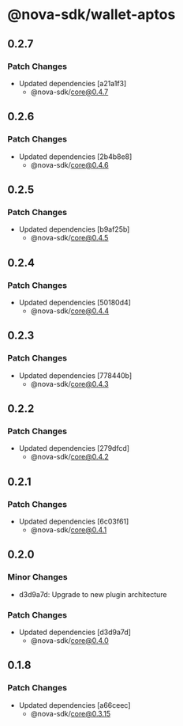 # @nova-sdk/wallet-aptos

## 0.2.7

### Patch Changes

- Updated dependencies [a21a1f3]
  - @nova-sdk/core@0.4.7

## 0.2.6

### Patch Changes

- Updated dependencies [2b4b8e8]
  - @nova-sdk/core@0.4.6

## 0.2.5

### Patch Changes

- Updated dependencies [b9af25b]
  - @nova-sdk/core@0.4.5

## 0.2.4

### Patch Changes

- Updated dependencies [50180d4]
  - @nova-sdk/core@0.4.4

## 0.2.3

### Patch Changes

- Updated dependencies [778440b]
  - @nova-sdk/core@0.4.3

## 0.2.2

### Patch Changes

- Updated dependencies [279dfcd]
  - @nova-sdk/core@0.4.2

## 0.2.1

### Patch Changes

- Updated dependencies [6c03f61]
  - @nova-sdk/core@0.4.1

## 0.2.0

### Minor Changes

- d3d9a7d: Upgrade to new plugin architecture

### Patch Changes

- Updated dependencies [d3d9a7d]
  - @nova-sdk/core@0.4.0

## 0.1.8

### Patch Changes

- Updated dependencies [a66ceec]
  - @nova-sdk/core@0.3.15
